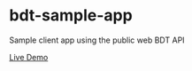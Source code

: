 # bdt-sample-app
Sample client app using the public web BDT API

[Live Demo](https://docs.smarthealthit.org/bdt-sample-app/)
